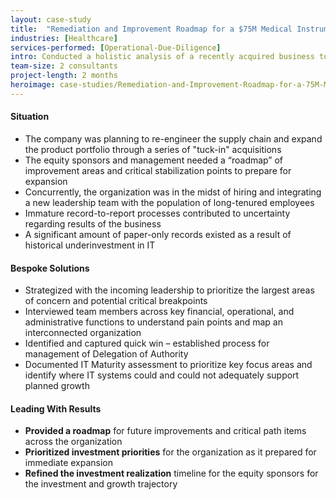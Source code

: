 ```yaml
---
layout: case-study
title:  "Remediation and Improvement Roadmap for a $75M Medical Instruments Company"
industries: [Healthcare]
services-performed: [Operational-Due-Diligence]
intro: Conducted a holistic analysis of a recently acquired business to identify and prioritize next steps to prepare the company for rapid growth
team-size: 2 consultants
project-length: 2 months
heroimage: case-studies/Remediation-and-Improvement-Roadmap-for-a-75M-Medical-Instruments-Company.jpg
---
```


#### Situation
- The company was planning to re-engineer the supply chain and expand the product portfolio through a series of "tuck-in" acquisitions
- The equity sponsors and management needed a “roadmap” of improvement areas and critical stabilization points to prepare for expansion
- Concurrently, the organization was in the midst of hiring and integrating a new leadership team with the population of long-tenured employees
- Immature record-to-report processes contributed to uncertainty regarding results of the business
- A significant amount of paper-only records existed as a result of historical underinvestment in IT

#### Bespoke Solutions
- Strategized with the incoming leadership to prioritize the largest areas of concern and potential critical breakpoints
- Interviewed team members across key financial, operational, and administrative functions to understand pain points and map an interconnected organization
- Identified and captured quick win – established process for management of Delegation of Authority
- Documented IT Maturity assessment to prioritize key focus areas and identify where IT systems could and could not adequately support planned growth

#### Leading With Results
- **Provided a roadmap** for future improvements and critical path items across the organization
- **Prioritized investment priorities** for the organization as it prepared for immediate expansion
- **Refined the investment realization** timeline for the equity sponsors for the investment and growth trajectory
